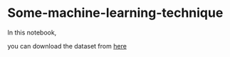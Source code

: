 # Some-machine-learning-technique
In this notebook, 


you can download the dataset from [here](https://www.kaggle.com/teejmahal20/airline-passenger-satisfaction?select=test.csv)
